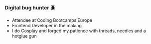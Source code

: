### Digital bug hunter 🪲

- Attendee at Coding Bootcamps Europe
- Frontend Developer in the making
- I do Cosplay and forged my patience with threads, needles and a hotglue gun

